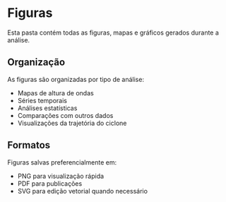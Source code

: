 # Figuras

Esta pasta contém todas as figuras, mapas e gráficos gerados durante a análise.

## Organização

As figuras são organizadas por tipo de análise:
- Mapas de altura de ondas
- Séries temporais
- Análises estatísticas
- Comparações com outros dados
- Visualizações da trajetória do ciclone

## Formatos

Figuras salvas preferencialmente em:
- PNG para visualização rápida
- PDF para publicações
- SVG para edição vetorial quando necessário